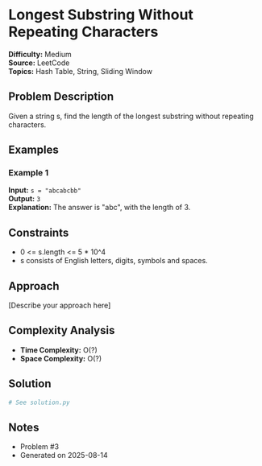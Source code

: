 # Longest Substring Without Repeating Characters

**Difficulty:** Medium  
**Source:** LeetCode  
**Topics:** Hash Table, String, Sliding Window

## Problem Description

Given a string s, find the length of the longest substring without repeating characters.

## Examples

### Example 1

**Input:** `s = "abcabcbb"`  
**Output:** `3`  
**Explanation:** The answer is "abc", with the length of 3.

## Constraints

- 0 <= s.length <= 5 * 10^4
- s consists of English letters, digits, symbols and spaces.


## Approach

[Describe your approach here]

## Complexity Analysis

- **Time Complexity:** O(?)
- **Space Complexity:** O(?)

## Solution

```python
# See solution.py
```

## Notes

- Problem #3
- Generated on 2025-08-14
